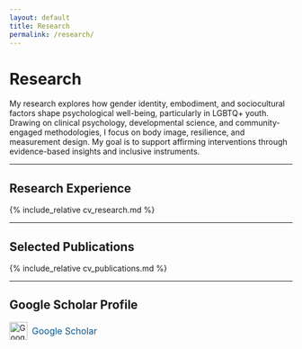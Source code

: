 ```yaml
---
layout: default
title: Research
permalink: /research/
---
```


# Research

My research explores how gender identity, embodiment, and sociocultural factors shape psychological well-being, particularly in LGBTQ+ youth. Drawing on clinical psychology, developmental science, and community-engaged methodologies, I focus on body image, resilience, and measurement design. My goal is to support affirming interventions through evidence-based insights and inclusive instruments.

---

## Research Experience

{% include_relative cv_research.md %}

---

## Selected Publications

{% include_relative cv_publications.md %}

---

## Google Scholar Profile

<div class="scholar-profile" style="margin-bottom: 2rem; display: flex; align-items: center;">
  <a href="https://scholar.google.com/citations?user=eGQIUA8AAAAJ&hl=en"
     target="_blank"
     rel="noopener"
     aria-label="Samuel Marsán Pérez on Google Scholar"
     style="display: inline-flex; align-items: center; text-decoration: none;">
    <img src="{{ '/assets/icons/google-scholar.svg' | relative_url }}"
         alt="Google Scholar icon"
         class="social-icon"
         style="height: 32px;" />
    <span style="margin-left: 0.5rem; font-size: 1rem; color: #005792;">Google Scholar</span>
  </a>
</div>
